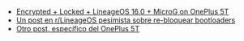 -   [Encrypted + Locked + LineageOS 16.0 + MicroG on OnePlus 5T](https://github.com/rarecoil/open-dumpling)
-   [Un post en r/LineageOS pesimista sobre re-bloquear bootloaders](https://old.reddit.com/r/LineageOS/comments/n7yo7u/a_discussion_about_bootloader_lockingunlocking/)
-   [Otro post, específico del OnePlus 5T](https://old.reddit.com/r/LineageOS/comments/op468c/relocking_bootloader_oneplus_5t/)
